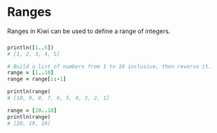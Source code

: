 # Ranges

Ranges in Kiwi can be used to define a range of integers.

###

```ruby
println([1..5])
# [1, 2, 3, 4, 5]

# Build a list of numbers from 1 to 10 inclusive, then reverse it.
range = [1..10] 
range = range[::-1]

println(range) 
# [10, 9, 8, 7, 6, 5, 4, 3, 2, 1]

range = [20..18]
println(range)
# [20, 19, 18]
```